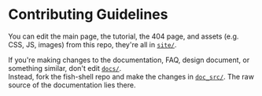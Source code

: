 # Contributing Guidelines

You can edit the main page, the tutorial, the 404 page, and assets (e.g. CSS, JS, images) from this repo,
they're all in [`site/`](site).

If you're making changes to the documentation, FAQ, design document, or something similar, don't edit [`docs/`](site/docs/).  
Instead, fork the fish-shell repo and make the changes in [`doc_src/`](https://github.com/fish-shell/fish-shell/blob/master/doc_src/).
The raw source of the documentation lies there.
